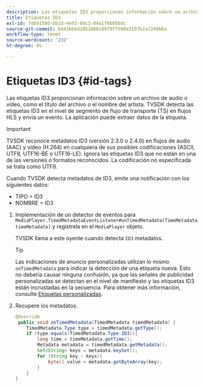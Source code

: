 ```yaml
---
description: Las etiquetas ID3 proporcionan información sobre un archivo de audio o vídeo, como el título del archivo o el nombre del artista. TVSDK detecta las etiquetas ID3 en el nivel de segmento de flujo de transporte (TS) en flujos HLS y envía un evento. La aplicación puede extraer datos de la etiqueta.
title: Etiquetas ID3
exl-id: 7db9150d-bb1d-4e93-84c1-04a1f6605bdc
source-git-commit: be43bbbd1051886c8979ff590a3197b2a7249b6a
workflow-type: tm+mt
source-wordcount: '232'
ht-degree: 0%

---
```


# Etiquetas ID3 {#id-tags}

Las etiquetas ID3 proporcionan información sobre un archivo de audio o vídeo, como el título del archivo o el nombre del artista. TVSDK detecta las etiquetas ID3 en el nivel de segmento de flujo de transporte (TS) en flujos HLS y envía un evento. La aplicación puede extraer datos de la etiqueta.

>[!IMPORTANT]
>
>TVSDK reconoce metadatos ID3 (versión 2.3.0 o 2.4.0) en flujos de audio (AAC) y vídeo (H.264) en cualquiera de sus posibles codificaciones (ASCII, UTF8, UTF16-BE o UTF16-LE). Ignora las etiquetas ID3 que no están en una de las versiones o formatos reconocidos. La codificación no especificada se trata como UTF8.

Cuando TVSDK detecta metadatos de ID3, emite una notificación con los siguientes datos:

* TIPO = ID3
* NOMBRE = ID3

1. Implementación de un detector de eventos para `MediaPlayer.TimedMetadataEventListener#onTimedMetadata(TimeMetadata timeMetadata)` y regístrela en el `MediaPlayer` objeto.

   TVSDK llama a este oyente cuando detecta `ID3` metadatos.

   >[!TIP]
   >
   >Las indicaciones de anuncio personalizadas utilizan lo mismo `onTimedMetadata` para indicar la detección de una etiqueta nueva. Esto no debería causar ninguna confusión, ya que las señales de publicidad personalizadas se detectan en el nivel de manifiesto y las etiquetas ID3 están incrustadas en la secuencia. Para obtener más información, consulte [Etiquetas personalizadas](../../tvsdk-3x-android-prog/android-3x-advertising/ad-insertion/custom-tags-configure/android-3x-custom-tags-configure.md).

1. Recupere los metadatos.

   ```java
   @Override 
    public void onTimedMetadata(TimedMetadata timedMetadata) { 
       TimedMetadata.Type type = timedMetadata.getType(); 
       if (type.equals(TimedMetadata.Type.ID3)){ 
           long time = timeMetadata.getTime(); 
           Metadata metadata = timedMetadata.getMetadata(); 
           Set<String> keys = metadata.keySet(); 
           for (String key : keys){ 
               byte[] value = metadata.getByteArray(key); 
           } 
       } 
   }
   ```
